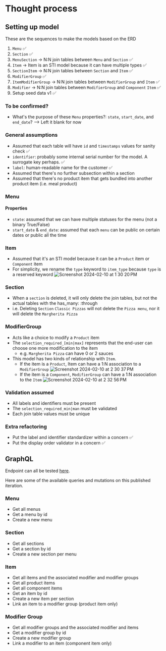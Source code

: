 # Thought process

## Setting up model

These are the sequences to make the models based on the ERD

1. `Menu` ✅
2. `Section` ✅
3. `MenuSection` -> N:N join tables between `Menu` and `Section` ✅
4. `Item` -> Item is an STI model because it can have multiple types ✅
5. `SectionItem` -> N:N join tables between `Section` and `Item` ✅
6. `ModifierGroup` ✅
7. `ItemModifierGroup` -> N:N join tables between `ModifierGroup` and `Item` ✅
8. `Modifier` -> N:N join tables between `ModifierGroup` and `Component` `Item` ✅
9. Setup seed data v1 ✅

### To be confirmed?

- What's the purpose of these `Menu` properties?: `state`, `start_date`, and `end_date`? --> Left it blank for now

### General assumptions

- Assumed that each table will have `id` and `timestamps` values for sanity check ✅
- `identifier`: probably some internal serial number for the model. A surrogate key perhaps. ✅
- `label`: human-readable name for the customer ✅
- Assumed that there's no further subsection within a section
- Assumed that there's no product item that gets bundled into another product item (i.e. meal product)

### Menu

#### Properties

- `state`: assumed that we can have multiple statuses for the menu (not a binary True/False)
- `start_date` & `end_date`: assumed that each `menu` can be public on certain dates or public all the time

### Item

- Assumed that it's an STI model because it can be a `Product` item or `Component` item
- For simplicity, we rename the `type` keyword to `item_type` because `type` is a reserved keyword
  ![Screenshot 2024-02-10 at 1 30 20 PM](https://github.com/primaulia/grain-challenge/assets/1294303/2b9e5398-5907-4155-911c-b19995c8ebd2)

### Section

- When a `section` is deleted, it will only delete the join tables, but not the actual tables with the has_many: :through
- i.e. Deleting `Section` `Classic Pizzas` will not delete the `Pizza menu`, nor it will delete the `Margherita Pizza`

### ModifierGroup

- Acts like a choice to modify a `Product` item
- The `selection_required_[min|max]` represents that the end-user can choose one more modification to the item
  - e.g. `Margherita Pizza` can have 0 or 2 sauces
- This model has two kinds of relationship with `Item`.
  - If the item is a `Product`, Item can have a 1:N association to a `ModifierGroup`
    ![Screenshot 2024-02-10 at 2 30 37 PM](https://github.com/primaulia/grain-challenge/assets/1294303/1568909a-102f-40fa-83f9-ad3cd0e127a7)
  - If the item is a `Component`, `ModifierGroup` can have a 1:N association to the `Item`
    ![Screenshot 2024-02-10 at 2 32 56 PM](https://github.com/primaulia/grain-challenge/assets/1294303/0c0683a9-547b-4f1b-b54f-9ba87c2eb43b)

### Validation assumed

- All labels and identifiers must be present
- The `selection_required_min|man` must be validated
- Each join table values must be unique

### Extra refactoring

- Put the label and identifier standardizer within a concern ✅
- Put the display order validator in a concern ✅

## GraphQL

Endpoint can all be tested [here](https://rocky-garden-09963-4854436a9bbe.herokuapp.com/graphiql).

Here are some of the available queries and mutations on this published iteration.

### Menu

- Get all menus
- Get a menu by id
- Create a new menu

### Section

- Get all sections
- Get a section by id
- Create a new section per menu

### Item

- Get all items and the associated modifier and modifier groups
- Get all product items
- Get all component items
- Get an item by id
- Create a new item per section
- Link an item to a modifier group (product item only)

### Modifier Group

- Get all modifier groups and the associated modifier and items
- Get a modifier group by id
- Create a new modifier group
- Link a modifier to an item (component item only)
